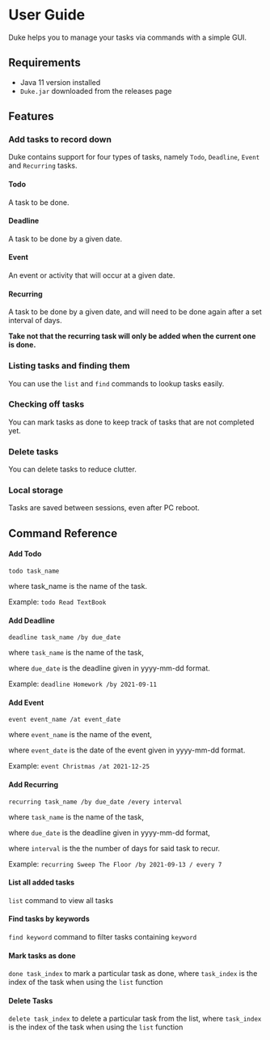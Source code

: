 # User Guide
Duke helps you to manage your tasks via commands with a simple GUI.

## Requirements
* Java 11 version installed
* `Duke.jar` downloaded from the releases page

## Features 

### Add tasks to record down
Duke contains support for four types of tasks, namely `Todo`, `Deadline`, `Event` and `Recurring` tasks.

#### Todo
A task to be done.

#### Deadline
A task to be done by a given date.

#### Event
An event or activity that will occur at a given date.

#### Recurring
A task to be done by a given date, and will need to be done again after a set interval of days.

**Take not that the recurring task will only be added when the current one is done.**

### Listing tasks and finding them
You can use the `list` and `find` commands to lookup tasks easily.

### Checking off tasks
You can mark tasks as done to keep track of tasks that are not completed yet.

### Delete tasks
You can delete tasks to reduce clutter.

### Local storage
Tasks are saved between sessions, even after PC reboot.

## Command Reference

#### Add Todo
`todo task_name`

where task_name is the name of the task.

Example: `todo Read TextBook`

#### Add Deadline
`deadline task_name /by due_date`

where `task_name` is the name of the task,

where `due_date` is the deadline given in yyyy-mm-dd format.

Example: `deadline Homework /by 2021-09-11`

#### Add Event
`event event_name /at event_date`

where `event_name` is the name of the event,

where `event_date` is the date of the event given in yyyy-mm-dd format.

Example: `event Christmas /at 2021-12-25`

#### Add Recurring
`recurring task_name /by due_date /every interval`

where `task_name` is the name of the task,

where `due_date` is the deadline given in yyyy-mm-dd format,

where `interval` is the the number of days for said task to recur.

Example: `recurring Sweep The Floor /by 2021-09-13 / every 7`

#### List all added tasks
`list` command to view all tasks

#### Find tasks by keywords
`find keyword` command to filter tasks containing `keyword`

#### Mark tasks as done
`done task_index` to mark a particular task as done, where `task_index` is the index of the task when using the `list` function

#### Delete Tasks
`delete task_index` to delete a particular task from the list, where `task_index` is the index of the task when using the `list` function

